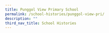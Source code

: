 ```yaml
---
title: Punggol View Primary School
permalink: /school-histories/punggol-view-pri/
description: ""
third_nav_title: School Histories
---
```

